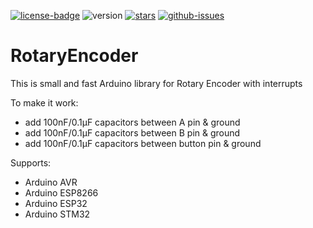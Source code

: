 [![license-badge][]][license] ![version] [![stars][]][stargazers] [![github-issues][]][issues]

# RotaryEncoder
This is small and fast Arduino library for Rotary Encoder with interrupts 

To make it work:
- add 100nF/0.1μF capacitors between A pin & ground
- add 100nF/0.1μF capacitors between B pin & ground
- add 100nF/0.1μF capacitors between button pin & ground

Supports:
- Arduino AVR
- Arduino ESP8266
- Arduino ESP32
- Arduino STM32

[license-badge]: https://img.shields.io/badge/License-GPLv3-blue.svg
[license]:       https://choosealicense.com/licenses/gpl-3.0/
[version]:       https://img.shields.io/badge/Version-1.4.0-green.svg
[stars]:         https://img.shields.io/github/stars/enjoyneering/RotaryEncoder.svg
[stargazers]:    https://github.com/enjoyneering/RotaryEncoder/stargazers
[hit-count]:     http://hits.dwyl.io/enjoyneering/RotaryEncoder.svg
[count]:         http://hits.dwyl.io/enjoyneering/RotaryEncoder/badges
[github-issues]: https://img.shields.io/github/issues/enjoyneering/RotaryEncoder.svg
[issues]:        https://github.com/enjoyneering/RotaryEncoder/issues/
